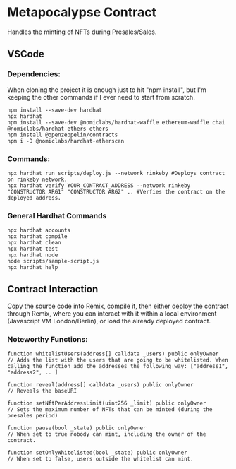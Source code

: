 # Metapocalypse Contract

Handles the minting of NFTs during Presales/Sales.

## VSCode

### Dependencies:
When cloning the project it is enough just to hit "npm install", but I'm keeping the other commands if I ever need to start from scratch.
```shell
npm install --save-dev hardhat
npx hardhat
npm install --save-dev @nomiclabs/hardhat-waffle ethereum-waffle chai @nomiclabs/hardhat-ethers ethers
npm install @openzeppelin/contracts
npm i -D @nomiclabs/hardhat-etherscan
```

### Commands:

```shell
npx hardhat run scripts/deploy.js --network rinkeby #Deploys contract on rinkeby network.
npx hardhat verify YOUR_CONTRACT_ADDRESS --network rinkeby "CONSTRUCTOR ARG1" "CONSTRUCTOR ARG2" .. #Verfies the contract on the deployed address.
```

### General Hardhat Commands

```shell
npx hardhat accounts
npx hardhat compile
npx hardhat clean
npx hardhat test
npx hardhat node
node scripts/sample-script.js
npx hardhat help
```

## Contract Interaction

Copy the source code into Remix, compile it, then either deploy the contract through Remix, where you can interact with it within a local environment (Javascript VM London/Berlin), or load the already deployed contract.

### Noteworthy Functions:

```solidity
function whitelistUsers(address[] calldata _users) public onlyOwner
// Adds the list with the users that are going to be whitelisted. When calling the function add the addresses the following way: ["address1", "address2", .. ]

function reveal(address[] calldata _users) public onlyOwner
// Reveals the baseURI

function setNftPerAddressLimit(uint256 _limit) public onlyOwner
// Sets the maximum number of NFTs that can be minted (during the presales period)

function pause(bool _state) public onlyOwner
// When set to true nobody can mint, including the owner of the contract.

function setOnlyWhitelisted(bool _state) public onlyOwner
// When set to false, users outside the whitelist can mint.
```
